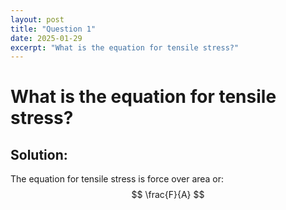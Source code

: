 ```yaml
---
layout: post
title: "Question 1"
date: 2025-01-29
excerpt: "What is the equation for tensile stress?"
---
```


# What is the equation for tensile stress?

## Solution:
The equation for tensile stress is force over area or: $$ \frac{F}{A} $$